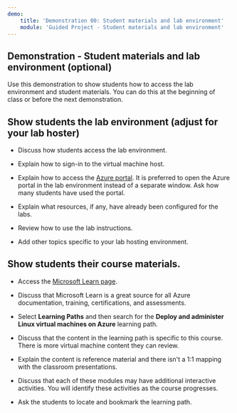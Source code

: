 ```yaml
---
demo:
    title: 'Demonstration 00: Student materials and lab environment'
    module: 'Guided Project - Student materials and lab environment'
---
```

## Demonstration - Student materials and lab environment (optional)

Use this demonstration to show students how to access the lab environment and student materials. You can do this at the beginning of class or before the next demonstration. 

## Show students the lab environment (adjust for your lab hoster)

+ Discuss how students access the lab environment. 

+ Explain how to sign-in to the virtual machine host.

+ Explain how to access the [Azure portal](https://portal.azure.com). It is preferred to open the Azure portal in the lab environment instead of a separate window. Ask how many students have used the portal. 

+ Explain what resources, if any, have already been configured for the labs.

+ Review how to use the lab instructions. 

+ Add other topics specific to your lab hosting environment. 

## Show students their course materials.

+ Access the [Microsoft Learn page](https://learn.microsoft.com).

+ Discuss that Microsoft Learn is a great source for all Azure documentation, training, certifications, and assessments. 

+ Select **Learning Paths** and then search for the **Deploy and administer Linux virtual machines on Azure** learning path.

+ Discuss that the content in the learning path is specific to this course. There is more virtual machine content they can review.

+ Explain the content is reference material and there isn't a 1:1 mapping with the classroom presentations.

+ Discuss that each of these modules may have additional interactive activities. You will identify these activities as the course progresses. 

+ Ask the students to locate and bookmark the learning path.

 
